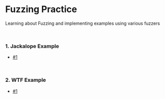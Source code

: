 # Fuzzing Practice

Learning about Fuzzing and implementing examples using various fuzzers

<br>

### 1. Jackalope Example
- [#1]()

<br>

### 2. WTF Example

- [#1](https://github.com/by-roj/24_What-The-Fuzz/blob/main/WTF_Example_%231.md)
